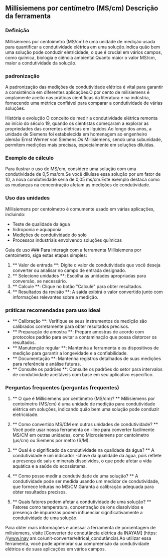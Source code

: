 ## Millisiemens por centímetro (MS/cm) Descrição da ferramenta

### Definição
Millisiemens por centoímetro (MS/cm) é uma unidade de medição usada para quantificar a condutividade elétrica em uma solução.Indica quão bem uma solução pode conduzir eletricidade, o que é crucial em vários campos, como química, biologia e ciência ambiental.Quanto maior o valor MS/cm, maior a condutividade da solução.

### padronização
A padronização das medições de condutividade elétrica é vital para garantir a consistência em diferentes aplicações.O por cento de milisiemens é amplamente aceito nas práticas científicas da literatura e na indústria, fornecendo uma métrica confiável para comparar a condutividade de várias soluções.

História e evolução
O conceito de medir a condutividade elétrica remonta ao início do século 19, quando os cientistas começaram a explorar as propriedades das correntes elétricas em líquidos.Ao longo dos anos, a unidade de Siemens foi estabelecida em homenagem ao engenheiro alemão Ernst Werner von Siemens.Os Millisiemens, sendo uma subunidade, permitem medições mais precisas, especialmente em soluções diluídas.

### Exemplo de cálculo
Para ilustrar o uso de MS/cm, considere uma solução com uma condutividade de 0,5 ms/cm.Se você diluísse essa solução por um fator de 10, a nova condutividade seria de 0,05 ms/cm.Este exemplo destaca como as mudanças na concentração afetam as medições de condutividade.

### Uso das unidades
Millisiemens por centoímetro é comumente usado em várias aplicações, incluindo:
- Teste de qualidade da água
- hidroponia e aquaponia
- Medições de condutividade do solo
- Processos industriais envolvendo soluções químicas

Guia de uso ###
Para interagir com a ferramenta Millisiemens por centoímetro, siga estas etapas simples:
1. ** Valor de entrada **: Digite o valor de condutividade que você deseja converter ou analisar no campo de entrada designado.
2. ** Selecione unidades **: Escolha as unidades apropriadas para conversão, se necessário.
3. ** Calcule **: Clique no botão "Calcule" para obter resultados.
4. ** Resultados da revisão **: A saída exibirá o valor convertido junto com informações relevantes sobre a medição.

### práticas recomendadas para uso ideal
- ** Calibração **: Verifique se seus instrumentos de medição são calibrados corretamente para obter resultados precisos.
- ** Preparação de amostra **: Prepare amostras de acordo com protocolos padrão para evitar a contaminação que possa distorcer os resultados.
- ** Manutenção regular **: Mantenha a ferramenta e os dispositivos de medição para garantir a longevidade e a confiabilidade.
- ** Documentação **: Mantenha registros detalhados de suas medições para referência e análise futuras.
- ** Consulte os padrões **: Consulte os padrões do setor para intervalos de condutividade aceitáveis ​​com base em seu aplicativo específico.

### Perguntas frequentes (perguntas frequentes)

1. ** O que é Millisiemens por centímetro (MS/cm)? **
Millisiemens por centoímetro (MS/cm) é uma unidade de medição para condutividade elétrica em soluções, indicando quão bem uma solução pode conduzir eletricidade.

2. ** Como convertido MS/CM em outras unidades de condutividade? **
Você pode usar nossa ferramenta on -line para converter facilmente MS/CM em outras unidades, como Microsiemens por centoímetro (µs/cm) ou Siemens por metro (S/M).

3. ** Qual é o significado da condutividade na qualidade da água? **
A condutividade é um indicador -chave da qualidade da água, pois reflete a presença de sais e minerais dissolvidos, o que pode afetar a vida aquática e a saúde do ecossistema.

4. ** Como posso medir a condutividade de uma solução? **
A condutividade pode ser medida usando um medidor de condutividade, que fornece leituras no MS/CM.Garanta a calibração adequada para obter resultados precisos.

5. ** Quais fatores podem afetar a condutividade de uma solução? **
Fatores como temperatura, concentração de íons dissolvidos e presença de impurezas podem influenciar significativamente a condutividade de uma solução.

Para obter mais informações e acessar a ferramenta de porcentagem de milisiemens, visite [Converter de condutância elétrica da INAYAM] (https: //www.inay am.co/unit-converter/eltrical_condutância).Ao utilizar essa ferramenta, você pode aprimorar sua compreensão da condutividade elétrica e de suas aplicações em vários campos.